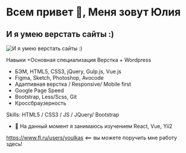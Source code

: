 # Всем привет 👋, Меня зовут Юлия
## И я умею верстать сайты :)
![И я умею верстать сайты :)](https://yuliaqueen.github.io/YuliaQueen/images/Yulia.png)

Навыки
+Основная специализация Верстка + Wordpress
+ БЭМ, HTML5, CSS3, jQuery, Gulp.js, Vue.js
+ Figma, Sketch, Photoshop, Avocode
+ Адаптивная верстка / Responsive/ Mobile first
+ Google Page Speed
+ Bootstrap, Less/Scss, Git
+ Кроссбраузерность

Skills: HTML5 / CSS3 / JS / JQuery/ Bootstrap

- 🌱 На данный момент я занимаюсь изучением React, Vue, Yii2 


https://www.fl.ru/users/youlkas <== вы можете поручить мне работу здесь!
